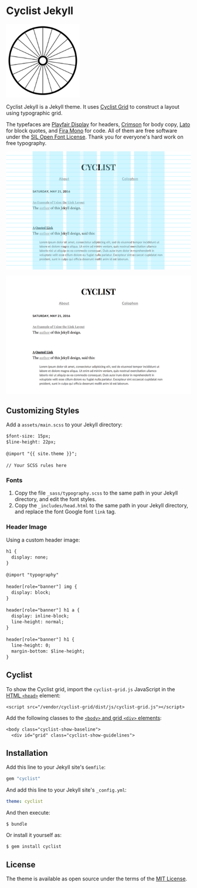 # Cyclist Jekyll

<img src="cyclist-background.svg" width="200" height="200" alt="Cyclist">

Cyclist Jekyll is a Jekyll theme. It uses [Cyclist Grid](https://github.com/cyclist-grid/cyclist-grid) to construct a layout using typographic grid.

The typefaces are [Playfair Display][playfair] for headers, [Crimson][crimson] for body copy, [Lato][lato] for block quotes, and [Fira Mono][fira] for code. All of them are free software under the [SIL Open Font License](https://en.wikipedia.org/wiki/SIL_Open_Font_License). Thank you for everyone's hard work on free typography.

[playfair]: https://github.com/clauseggers/Playfair-Display "Playfair Display"
[lato]: https://github.com/betsol/lato-font "Lato"
[crimson]: https://github.com/skosch/Crimson "Crimson"
[fira]: https://github.com/mozilla/Fira "Fira"

![Cyclist Grid](cyclist-grid.png)

![Cyclist](cyclist-nogrid.png)

## Customizing Styles

Add a `assets/main.scss` to your Jekyll directory:

    $font-size: 15px;
    $line-height: 22px;

    @import "{{ site.theme }}";

    // Your SCSS rules here

### Fonts

1. Copy the file `_sass/typography.scss` to the same path in your Jekyll directory, and edit the font styles.
2. Copy the `_includes/head.html` to the same path in your Jekyll directory, and replace the font Google font `link` tag.

### Header Image

Using a custom header image:

    h1 {
      display: none;
    }

    @import "typography"

    header[role="banner"] img {
      display: block;
    }

    header[role="banner"] h1 a {
      display: inline-block;
      line-height: normal;
    }

    header[role="banner"] h1 {
      line-height: 0;
      margin-bottom: $line-height;
    }

## Cyclist

To show the Cyclist grid, import the `cyclist-grid.js` JavaScript in the [HTML `<head>`](_includes/head.html) element:

	<script src="/vendor/cyclist-grid/dist/js/cyclist-grid.js"></script>

Add the following classes to the [`<body>` and grid `<div>` elements](_layouts/default.html):

	<body class="cyclist-show-baseline">
	  <div id="grid" class="cyclist-show-guidelines">

## Installation

Add this line to your Jekyll site's `Gemfile`:

```ruby
gem "cyclist"
```

And add this line to your Jekyll site's `_config.yml`:

```yaml
theme: cyclist
```

And then execute:

    $ bundle

Or install it yourself as:

    $ gem install cyclist

## License

The theme is available as open source under the terms of the [MIT License](https://opensource.org/licenses/MIT).

